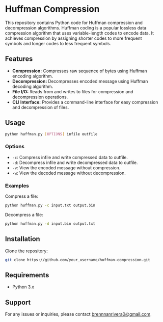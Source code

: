 # Huffman Compression

This repository contains Python code for Huffman compression and decompression algorithms. Huffman coding is a popular lossless data compression algorithm that uses variable-length codes to encode data. It achieves compression by assigning shorter codes to more frequent symbols and longer codes to less frequent symbols.

## Features

- **Compression:** Compresses raw sequence of bytes using Huffman encoding algorithm.
- **Decompression:** Decompresses encoded message using Huffman decoding algorithm.
- **File I/O:** Reads from and writes to files for compression and decompression operations.
- **CLI Interface:** Provides a command-line interface for easy compression and decompression of files.

## Usage

```bash
python huffman.py [OPTIONS] infile outfile
```

### Options

- `-c`: Compress infile and write compressed data to outfile.
- `-d`: Decompress infile and write decompressed data to outfile.
- `-v`: View the encoded message without compression.
- `-w`: View the decoded message without decompression.

### Examples

Compress a file:

```bash
python huffman.py -c input.txt output.bin
```

Decompress a file:

```bash
python huffman.py -d input.bin output.txt
```

## Installation

Clone the repository:

```bash
git clone https://github.com/your_username/huffman-compression.git
```

## Requirements

- Python 3.x


## Support
For any issues or inquiries, please contact brennnanrivera0@gmail.com.
